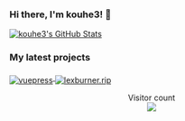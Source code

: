 ### Hi there, I'm kouhe3! 👋

<a href="https://github.com/kouhe3">
  <img src="https://github-readme-stats.wegfan.vercel.app/api?username=kouhe3&show_icons=true&count_private=true&include_all_commits=true" alt="kouhe3's GitHub Stats" />
</a>

### My latest projects

<a href="https://github.com/kouhe3/vuepress">
  <img align="middle" src="https://github-readme-stats.wegfan.vercel.app/api/pin/?username=kouhe3&repo=vuepress" alt="vuepress" />
</a>
<a href="https://github.com/kouhe3/lexburner.rip">
  <img align="middle" src="https://github-readme-stats.wegfan.vercel.app/api/pin/?username=kouhe3&repo=lexburner.rip" alt="lexburner.rip" />
</a>
<p align="center"> 
  Visitor count<br>
  <img src="https://profile-counter.glitch.me/sagar-viradiya/count.svg" />
</p>


